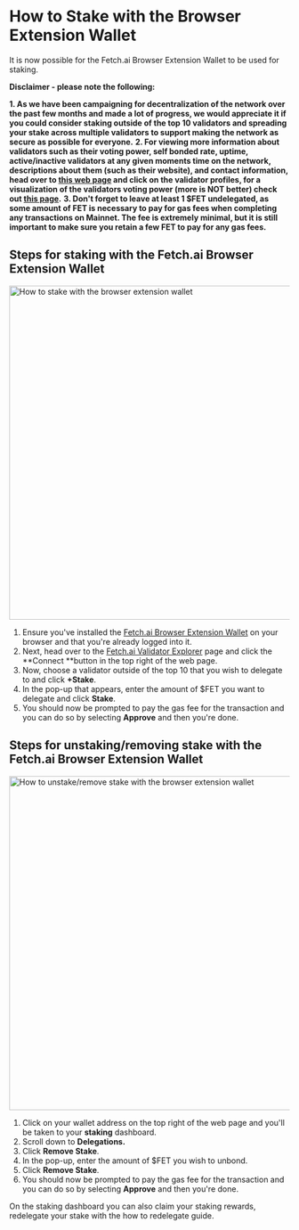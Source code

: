 


# How to Stake with the Browser Extension Wallet

It is now possible for the Fetch.ai Browser Extension Wallet to be used for staking.

**Disclaimer - please note the following:**



**1. As we have been campaigning for decentralization of the network over the past few months and made a lot of progress, we would appreciate it if you could consider staking outside of the top 10 validators and spreading your stake across multiple validators to support making the network as secure as possible for everyone.**
**2. For viewing more information about validators such as their voting power, self bonded rate, uptime, active/inactive validators at any given moments time on the network, descriptions about them (such as their website), and contact information, head over to [this web page](https://bit.ly/32fv1d9) and click on the validator profiles, for a visualization of the validators voting power (more is NOT better) check out [this page](https://bit.ly/3CGe889).**
**3. Don't forget to leave at least 1 $FET undelegated, as some amount of FET is necessary to pay for gas fees when completing any transactions on Mainnet. The fee is extremely minimal, but it is still important to make sure you retain a few FET to pay for any gas fees.**


## **Steps for staking with the Fetch.ai Browser Extension Wallet**


<img src="../images/staking_browser_extension_wallet.png" alt="How to stake with the browser extension wallet" class="center" style="display: block; margin-left: auto; margin-right: auto;width:600px;">

1. Ensure you've installed the [Fetch.ai Browser Extension Wallet](https://bit.ly/3CuiHSO) on your browser and that you're already logged into it.
2. Next, head over to the [Fetch.ai Validator Explorer](https://bit.ly/3CuYXP1) page and click the **Connect **button in the top right of the web page.
3. Now, choose a validator outside of the top 10 that you wish to delegate to and click **+Stake**.
4. In the pop-up that appears, enter the amount of $FET you want to delegate and click **Stake**.
5. You should now be prompted to pay the gas fee for the transaction and you can do so by selecting **Approve** and then you're done.


## **Steps for unstaking/removing stake with the Fetch.ai Browser Extension Wallet**

<img src="../images/unstake_browser_extension_wallet.png" alt="How to unstake/remove stake with the browser extension wallet" class="center" style="display: block; margin-left: auto; margin-right: auto;width:600px;">


1. Click on your wallet address on the top right of the web page and you'll be taken to your **staking** dashboard.
2. Scroll down to **Delegations.**
3. Click **Remove Stake**.
4. In the pop-up, enter the amount of $FET you wish to unbond.
5. Click **Remove Stake**.
6. You should now be prompted to pay the gas fee for the transaction and you can do so by selecting **Approve** and then you're done.

On the staking dashboard you can also claim your staking rewards, redelegate your stake with the how to redelegate guide.
